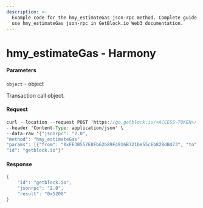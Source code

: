 ```yaml
---
description: >-
  Example code for the hmy_estimateGas json-rpc method. Сomplete guide on how to
  use hmy_estimateGas json-rpc in GetBlock.io Web3 documentation.
---
```


# hmy\_estimateGas - Harmony

#### Parameters

`object` - object

Transaction call object.

#### Request

```java
curl --location --request POST 'https://go.getblock.io/<ACCESS-TOKEN>/' \
--header 'Content-Type: application/json' \
--data-raw '{"jsonrpc": "2.0",
"method": "hmy_estimateGas",
"params": [{"from": "0xFE3B557E8Fb62b89F4916B721be55cEb828dBd73", "to": "0x44Aa93095D6749A706051658B970b941c72c1D53", "value": "0x1"}],
"id": "getblock.io"}'
```

#### Response

```java
{
    "id": "getblock.io",
    "jsonrpc": "2.0",
    "result": "0x5208"
}
```
